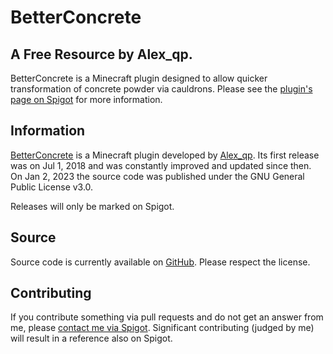 BetterConcrete
===================
A Free Resource by Alex_qp.
------------------------------

BetterConcrete is a Minecraft plugin designed to allow quicker transformation of concrete powder via cauldrons. Please see the [plugin's page on Spigot](https://www.spigotmc.org/resources/betterconcrete-1-13-x-1-19-x.58276/) for more information.


Information
------------
[BetterConcrete](https://www.spigotmc.org/resources/redye-1-13-x-1-16-x.59446/) is a Minecraft plugin developed by [Alex_qp](https://www.spigotmc.org/resources/authors/alex_qp.306806/). Its first release was on Jul 1, 2018 and was constantly improved and updated since then. On Jan 2, 2023 the source code was published under the GNU General Public License v3.0.

Releases will only be marked on Spigot.

Source
------
Source code is currently available on [GitHub](https://github.com/Alex39099/BetterConcrete). Please respect the license.

Contributing
------
If you contribute something via pull requests and do not get an answer from me, please [contact me via Spigot](https://www.spigotmc.org/resources/authors/alex_qp.306806/). Significant contributing (judged by me) will result in a reference also on Spigot.
